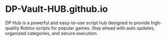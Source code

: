 # DP-Vault-HUB.github.io
DP Hub is a powerful and easy-to-use script hub designed to provide high-quality Roblox scripts for popular games. Stay ahead with auto updates, organized categories, and secure execution.
